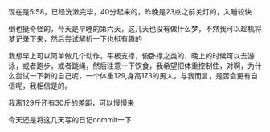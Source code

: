 现在是5:58，已经洗漱完毕，40分起来的，昨晚是23点之前关灯的，入睡较快



倒也挺奇怪的，今天是早睡的第六天，这几天也没有做什么梦，不然我可以趁机将梦记录下来，然后尝试解析一下也挺有趣的

我想早上可以简单做几个动作，平板支撑，俯卧撑之类的，晚上的时候可以去游泳，或者跑步，或者跳绳，然后注意一下饮食，我希望把体重控制住，对啊，为什么尝试一下新的自己呢，一个体重129,身高173的男人，与我而言，是否会更有自信呢，我相信是的。

我离129斤还有30斤的差距，可以慢慢来



今天还是将这几天写的日记commit一下